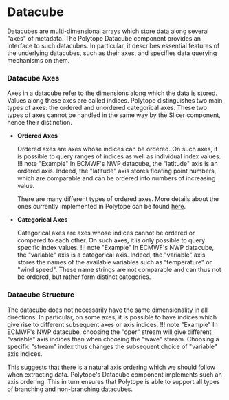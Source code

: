 # Datacube

Datacubes are multi-dimensional arrays which store data along several "axes" of metadata. 
The Polytope Datacube component provides an interface to such datacubes. 
In particular, it describes essential features of the underlying datacubes, such as their axes, and specifies data querying mechanisms on them.

### Datacube Axes

Axes in a datacube refer to the dimensions along which the data is stored. Values along these axes are called indices. 
Polytope distinguishes two main types of axes: the ordered and unordered categorical axes. These two types of axes cannot be handled in the same way by the Slicer component, hence their distinction. 

- **Ordered Axes**

    Ordered axes are axes whose indices can be ordered. On such axes, it is possible to query ranges of indices as well as individual index values. 
    !!! note "Example"
        In ECMWF's NWP datacube, the "latitude" axis is an ordered axis. Indeed, the "latitude" axis stores floating point numbers, which are comparable and can be ordered into numbers of increasing value. 

    There are many different types of ordered axes. More details about the ones currently implemented in Polytope can be found [here](../Developer_Guide/Axis_types.md).
<!-- The different types of currently implemented ordered axes are listed [here](). -->

- **Categorical Axes**

    Categorical axes are axes whose indices cannot be ordered or compared to each other. On such axes, it is only possible to query specific index values.
    !!! note "Example"
        In ECMWF's NWP datacube, the "variable" axis is a categorical axis. Indeed, the "variable" axis stores the names of the available variables such as "temperature" or "wind speed". These name strings are not comparable and can thus not be ordered, but rather form distinct categories.


### Datacube Structure

The datacube does not necessarily have the same dimensionality in all directions. In particular, on some axes, it is possible to have indices which give rise to different subsequent axes or axis indices. 
!!! note "Example"
    In ECMWF's NWP datacube, choosing the "oper" stream will give different "variable" axis indices than when choosing the "wave" stream. Choosing a specific "stream" index thus changes the subsequent choice of "variable" axis indices. 

This suggests that there is a natural axis ordering which we should follow when extracting data. 
Polytope's Datacube component implements such an axis ordering. This in turn ensures that Polytope is able to support all types of branching and non-branching datacubes.